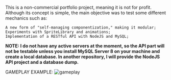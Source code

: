 This is a non-commercial portfolio project, meaning it is not for profit. Although its concept is simple, the main objective was to test some different mechanics such as:

    A new form of "self-managing componentization," making it modular;
    Experiments with SpriteLibrary and animations;
    Implementation of a RESTful API with NodeJS and MySQL;

**NOTE: I do not have any active servers at the moment, so the API part will not be testable unless you install MySQL Server 8 on your machine and create a local database.
In another repository, I will provide the NodeJS API project and a database dump.**

GAMEPLAY EXAMPLE:
![gameplay](https://github.com/rrmattos/SimpleGameNodeJS/assets/64109925/2064fe0f-b86c-479b-b94e-e5a66d58d493)
